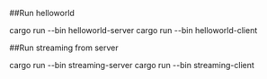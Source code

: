 ##Run helloworld

cargo run --bin helloworld-server
cargo run --bin helloworld-client

##Run streaming from server

cargo run --bin streaming-server
cargo run --bin streaming-client
